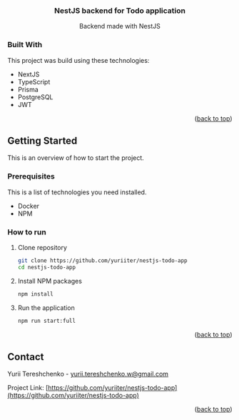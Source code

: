  <h3 align="center">NestJS backend for Todo application</h3>

 <p align="center">
    Backend made with NestJS
  </p>


### Built With

This project was build using these technologies:

* NextJS
* TypeScript
* Prisma
* PostgreSQL
* JWT

<p align="right">(<a href="#readme-top">back to top</a>)</p>

<!-- GETTING STARTED -->
## Getting Started

This is an overview of how to start the project.

### Prerequisites

This is a list of technologies you need installed.
* Docker
* NPM


### How to run


1. Clone repository
   ```sh
   git clone https://github.com/yuriiter/nestjs-todo-app
   cd nestjs-todo-app
   ```
2. Install NPM packages
   ```sh
   npm install
   ```
3. Run the application
   ```sh
   npm run start:full
   ```

<p align="right">(<a href="#readme-top">back to top</a>)</p>


<!-- CONTACT -->
## Contact

Yurii Tereshchenko - yurii.tereshchenko.w@gmail.com

Project Link: [https://github.com/yuriiter/nestjs-todo-app](https://github.com/yuriiter/nestjs-todo-app)

<p align="right">(<a href="#readme-top">back to top</a>)</p>

